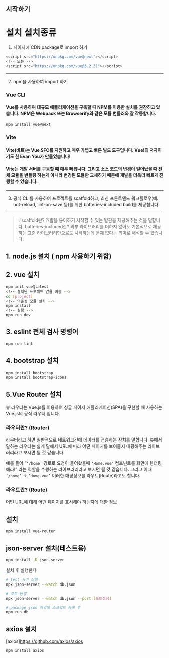 ## 시작하기

설치
설치종류
=============

1. 페이지에 CDN package로 import 하기

```js
<script src="https://unpkg.com/vue@next"></script>
<!-- 또는 -->
<script src="https://unpkg.com/vue@3.2.31"></script>
```

---

2. npm을 사용하여 import 하기

### Vue CLI

#### Vue를 사용하여 대규모 애플리케이션을 구축할 때 NPM를 이용한 설치를 권장하고 있습니다. NPM은 Webpack 또는 Browserify와 같은 모듈 번들러와 잘 작동합니다.

```sh
npm install vue@next
```

### Vite

#### Vite(비트)는 Vue SFC를 지원하고 매우 가볍고 빠른 빌드 도구입니다. Vue!의 저자이기도 한 Evan You가 만들었습니다!

#### Vite는 개발 서버를 구동할 때 매우 빠릅니다. 그리고 소스 코드의 변경이 일어났을 때 전체 모듈을 번들링 하는게 아니라 변경된 모듈만 교체하기 때문에 개발을 더욱더 빠르게 진행할 수 있습니다.

---

3. 공식 CLI를 사용하여 프로젝트를 scaffold하고, 최신 프론트엔드 워크플로우(예. hot-reload, lint-on-save 등)를 위한 batteries-included build를 제공합니다.

---

> 💡scaffold란? 개발을 용이하기 시작할 수 있는 발판을 제공해주는 것을 말합니다.
> batteries-included란? 외부 라이브러리를 더하지 않아도 기본적으로 제공하는 표준 라이브러리만으로도 시작하는데 문제 없다는 의미로 해석할 수 있습니다.

## 1. node.js 설치 ( npm 사용하기 위함)

## 2. vue 설치

```sh
npm init vue@latest
<!-- 설치된 프로젝트 안을 이동 -->
cd [project]
<!-- 의존성 모듈 설치 -->
npm install
<!-- 실행 -->
npm run dev
```

## 3. eslint 전체 검사 명령어

```sh
npm run lint
```

## 4. bootstrap 설치

```bash
npm install bootstrap
npm install bootstrap-icons
```

## 5.Vue Router 설치

뷰 라우터는 Vue.js를 이용하여 싱글 페이지 애플리케이션(SPA)을 구현할 때 사용하는 Vue.js의 공식 라우터 입니다.

### **라우터란? (Router)**

라우터라고 하면 일반적으로 네트워크간에 데이터를 전송하는 장치를 말합니다. 뷰에서 말하는 라우터는 쉽게 말해서 URL에 따라 어떤 페이지를 보여줄지 매핑해주는 라이브러리라고 보시면 될 것 같습니다.

예를 들어 “`‘/home’` 경로로 요청이 들어왔을때 `‘Home.vue’` 컴포넌트를 화면에 렌더링 해라!” 라는 역할을 수행하는 라이브러리라고 보시면 될 것 같습니다. 그리고 이때 `‘/home’` → `‘Home.vue’` 이러한 매핑정보를 라우트(Route)라고도 합니다.

### 라우트란? (Route)

어떤 URL에 대해 어떤 페이지를 표시해야 하는지에 대한 정보

## 설치

```bash
npm install vue-router
```

## json-server 설치(테스트용)

```bash
npm install -D json-server
```

설치 후 실행한다

```bash
# test 서버 실행
npx json-server --watch db.json

# 포트 변경
npx json-server --watch db.json --port [포트설정]

# package.json 파일에 스크립트 등록 후
npm run db
```

## axios 설치

[axios]https://github.com/axios/axios

```sh
npm install axios
```
